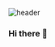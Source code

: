 
![header](https://capsule-render.vercel.app/api?type=egg&color=pink&height=300&section=header&text=%20Hyunji's%20GitHub%20&fontSize=90)


### Hi there 👋

<!--
**Hyunji523/Hyunji523** is a ✨ _special_ ✨ repository because its `README.md` (this file) appears on your GitHub profile.

Here are some ideas to get you started:

- 🔭 I’m currently working on ...
- 🌱 I’m currently learning ...
- 👯 I’m looking to collaborate on ...
- 🤔 I’m looking for help with ...
- 💬 Ask me about ...
- 📫 How to reach me: ...
- 😄 Pronouns: ...
- ⚡ Fun fact: ...
-->
